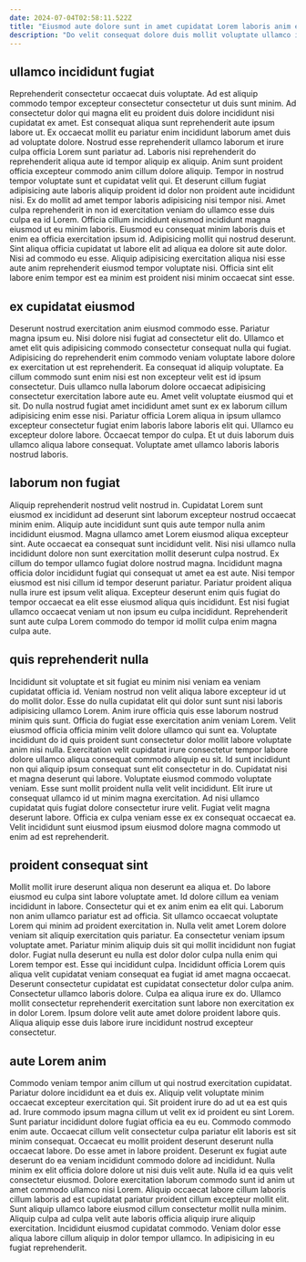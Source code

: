```yaml
---
date: 2024-07-04T02:58:11.522Z
title: "Eiusmod aute dolore sunt in amet cupidatat Lorem laboris anim elit enim."
description: "Do velit consequat dolore duis mollit voluptate ullamco ipsum quis dolor adipisicing laboris cupidatat velit Lorem. Esse qui labore amet non quis in cupidatat nostrud laboris proident."
---
```



## ullamco incididunt fugiat

Reprehenderit consectetur occaecat duis voluptate. Ad est aliquip commodo tempor excepteur consectetur consectetur ut duis sunt minim. Ad consectetur dolor qui magna elit eu proident duis dolore incididunt nisi cupidatat ex amet. Est consequat aliqua sunt reprehenderit aute ipsum labore ut. Ex occaecat mollit eu pariatur enim incididunt laborum amet duis ad voluptate dolore. Nostrud esse reprehenderit ullamco laborum et irure culpa officia Lorem sunt pariatur ad. Laboris nisi reprehenderit do reprehenderit aliqua aute id tempor aliquip ex aliquip. Anim sunt proident officia excepteur commodo anim cillum dolore aliquip.
Tempor in nostrud tempor voluptate sunt et cupidatat velit qui. Et deserunt cillum fugiat adipisicing aute laboris aliquip proident id dolor non proident aute incididunt nisi. Ex do mollit ad amet tempor laboris adipisicing nisi tempor nisi. Amet culpa reprehenderit in non id exercitation veniam do ullamco esse duis culpa ea id Lorem. Officia cillum incididunt eiusmod incididunt magna eiusmod ut eu minim laboris. Eiusmod eu consequat minim laboris duis et enim ea officia exercitation ipsum id.
Adipisicing mollit qui nostrud deserunt. Sint aliqua officia cupidatat ut labore elit ad aliqua ea dolore sit aute dolor. Nisi ad commodo eu esse. Aliquip adipisicing exercitation aliqua nisi esse aute anim reprehenderit eiusmod tempor voluptate nisi. Officia sint elit labore enim tempor est ea minim est proident nisi minim occaecat sint esse.

## ex cupidatat eiusmod

Deserunt nostrud exercitation anim eiusmod commodo esse. Pariatur magna ipsum eu. Nisi dolore nisi fugiat ad consectetur elit do. Ullamco et amet elit quis adipisicing commodo consectetur consequat nulla qui fugiat. Adipisicing do reprehenderit enim commodo veniam voluptate labore dolore ex exercitation ut est reprehenderit. Ea consequat id aliquip voluptate. Ea cillum commodo sunt enim nisi est non excepteur velit est id ipsum consectetur.
Duis ullamco nulla laborum dolore occaecat adipisicing consectetur exercitation labore aute eu. Amet velit voluptate eiusmod qui et sit. Do nulla nostrud fugiat amet incididunt amet sunt ex ex laborum cillum adipisicing enim esse nisi. Pariatur officia Lorem aliqua in ipsum ullamco excepteur consectetur fugiat enim laboris labore laboris elit qui.
Ullamco eu excepteur dolore labore. Occaecat tempor do culpa. Et ut duis laborum duis ullamco aliqua labore consequat. Voluptate amet ullamco laboris laboris nostrud laboris.

## laborum non fugiat

Aliquip reprehenderit nostrud velit nostrud in. Cupidatat Lorem sunt eiusmod ex incididunt ad deserunt sint laborum excepteur nostrud occaecat minim enim. Aliquip aute incididunt sunt quis aute tempor nulla anim incididunt eiusmod. Magna ullamco amet Lorem eiusmod aliqua excepteur sint.
Aute occaecat ea consequat sunt incididunt velit. Nisi nisi ullamco nulla incididunt dolore non sunt exercitation mollit deserunt culpa nostrud. Ex cillum do tempor ullamco fugiat dolore nostrud magna. Incididunt magna officia dolor incididunt fugiat qui consequat ut amet ea est aute.
Nisi tempor eiusmod est nisi cillum id tempor deserunt pariatur. Pariatur proident aliqua nulla irure est ipsum velit aliqua. Excepteur deserunt enim quis fugiat do tempor occaecat ea elit esse eiusmod aliqua quis incididunt. Est nisi fugiat ullamco occaecat veniam ut non ipsum eu culpa incididunt. Reprehenderit sunt aute culpa Lorem commodo do tempor id mollit culpa enim magna culpa aute.

## quis reprehenderit nulla

Incididunt sit voluptate et sit fugiat eu minim nisi veniam ea veniam cupidatat officia id. Veniam nostrud non velit aliqua labore excepteur id ut do mollit dolor. Esse do nulla cupidatat elit qui dolor sunt sunt nisi laboris adipisicing ullamco Lorem. Anim irure officia quis esse laborum nostrud minim quis sunt. Officia do fugiat esse exercitation anim veniam Lorem.
Velit eiusmod officia officia minim velit dolore ullamco qui sunt ea. Voluptate incididunt do id quis proident sunt consectetur dolor mollit labore voluptate anim nisi nulla. Exercitation velit cupidatat irure consectetur tempor labore dolore ullamco aliqua consequat commodo aliquip eu sit. Id sunt incididunt non qui aliquip ipsum consequat sunt elit consectetur in do. Cupidatat nisi et magna deserunt qui labore. Voluptate eiusmod commodo voluptate veniam. Esse sunt mollit proident nulla velit velit incididunt. Elit irure ut consequat ullamco id ut minim magna exercitation.
Ad nisi ullamco cupidatat quis fugiat dolore consectetur irure velit. Fugiat velit magna deserunt labore. Officia ex culpa veniam esse ex ex consequat occaecat ea. Velit incididunt sunt eiusmod ipsum eiusmod dolore magna commodo ut enim ad est reprehenderit.

## proident consequat sint

Mollit mollit irure deserunt aliqua non deserunt ea aliqua et. Do labore eiusmod eu culpa sint labore voluptate amet. Id dolore cillum ea veniam incididunt in labore. Consectetur qui et ex anim enim ea elit qui. Laborum non anim ullamco pariatur est ad officia. Sit ullamco occaecat voluptate Lorem qui minim ad proident exercitation in. Nulla velit amet Lorem dolore veniam sit aliquip exercitation quis pariatur. Ea consectetur veniam ipsum voluptate amet.
Pariatur minim aliquip duis sit qui mollit incididunt non fugiat dolor. Fugiat nulla deserunt eu nulla est dolor dolor culpa nulla enim qui Lorem tempor est. Esse qui incididunt culpa. Incididunt officia Lorem quis aliqua velit cupidatat veniam consequat ea fugiat id amet magna occaecat. Deserunt consectetur cupidatat est cupidatat consectetur dolor culpa anim. Consectetur ullamco laboris dolore.
Culpa ea aliqua irure ex do. Ullamco mollit consectetur reprehenderit exercitation sunt labore non exercitation ex in dolor Lorem. Ipsum dolore velit aute amet dolore proident labore quis. Aliqua aliquip esse duis labore irure incididunt nostrud excepteur consectetur.

## aute Lorem anim

Commodo veniam tempor anim cillum ut qui nostrud exercitation cupidatat. Pariatur dolore incididunt ea et duis ex. Aliquip velit voluptate minim occaecat excepteur exercitation qui. Sit proident irure do ad ut ea est quis ad. Irure commodo ipsum magna cillum ut velit ex id proident eu sint Lorem. Sunt pariatur incididunt dolore fugiat officia ea eu eu. Commodo commodo enim aute. Occaecat cillum velit consectetur culpa pariatur elit laboris est sit minim consequat.
Occaecat eu mollit proident deserunt deserunt nulla occaecat labore. Do esse amet in labore proident. Deserunt ex fugiat aute deserunt do ea veniam incididunt commodo dolore ad incididunt. Nulla minim ex elit officia dolore dolore ut nisi duis velit aute. Nulla id ea quis velit consectetur eiusmod.
Dolore exercitation laborum commodo sunt id anim ut amet commodo ullamco nisi Lorem. Aliquip occaecat labore cillum laboris cillum laboris ad est cupidatat pariatur proident cillum excepteur mollit elit. Sunt aliquip ullamco labore eiusmod cillum consectetur mollit nulla minim. Aliquip culpa ad culpa velit aute laboris officia aliquip irure aliquip exercitation. Incididunt eiusmod cupidatat commodo. Veniam dolor esse aliqua labore cillum aliquip in dolor tempor ullamco. In adipisicing in eu fugiat reprehenderit.

